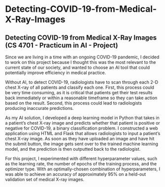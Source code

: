 # Detecting-COVID-19-from-Medical-X-Ray-Images
Detecting COVID-19 from Medical X-Ray Images (CS 4701 - Practicum in AI - Project)
-------------------------------------------------------------------------------------------------------------------------------

Since we are living in a time with an ongoing COVID-19 pandemic, I decided to work on this project because
I thought this was the most relevant to the current state of our society, and wanted to choose an AI tool
that could potentially improve efficiency in medical practice.

Without AI, to detect COVID-19, radiologists have to scan through each 2-D chest X-ray of all patients and classify each one. 
First, this process could be very time consuming, as it is critical that patients get their test results back immediately or 
within a reasonable timeframe so they can take action based on the result. Second, this process could lead to radiologists 
producing inaccurate predictions.

As my AI solution, I developed a deep learning model in Python that takes in a patient’s chest X-ray image and predicts whether
that patient is positive or negative for COVID-19, a binary classification problem. I constructed a web application using HTML 
and Flask that allows radiologists to input a patient’s chest X-ray image. As soon as they have uploaded an image and have hit 
the submit button, the image gets sent over to the trained machine learning model, and the prediction is then outputted
back to the radiologist.

For this project, I experimented with different hyperparameter values, such as the learning rate, the number of epochs
of the training process, and the optimizer type. With an optimally-chosen combination of hyperparameters, I was able 
to achieve an accuracy of approximately 95% on a held-out validation set of medical X-ray images.
